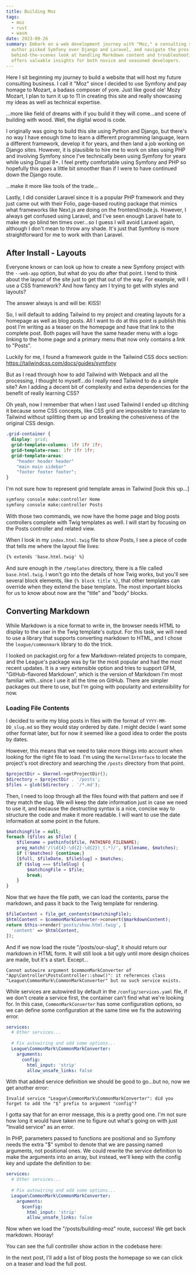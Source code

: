 ```yaml
---
title: Building Moz
tags: 
  - moz 
  - rust 
  - wasm
date: 2023-09-26
summary: Embark on a web development journey with "Moz," a consulting site built using Symfony. Find out why the 
  author picked Symfony over Django and Laravel, and navigate the pros and cons of using Tailwind CSS. Get a 
  behind-the-scenes look at handling Markdown content and troubleshooting common Symfony issues. This blog post 
  offers valuable insights for both novice and seasoned developers.
---
```


Here I sit beginning my journey to build a website that will host my future consulting business. I call it "Moz" 
since I decided to use Symfony and pay homage to Mozart, a badass composer of yore. Just like good ole' Mozy Mozart, 
I plan to turn it up to 11 in creating this site and really showcasing my ideas as well as technical expertise.

...more like field of dreams with if you build it they will come...and scene of building with wood. Well, the 
digital wood is code.

I originally was going to build this site using Python and Django, but there's no way I have enough time to learn a 
different programming language, learn a different framework, develop it for years, and then land a job working on 
Django sites. However, it is plausible to hire me to work on sites using PHP and involving Symfony since I've 
technically been using Symfony for years while using Drupal 8+. I feel pretty comfortable using Symfony and PHP so 
hopefully this goes a little bit smoother than if I were to have continued down the Django route.

...make it more like tools of the trade...

Lastly, I did consider Laravel since it is a popular PHP framework and they just came out with their Folio, 
page-based routing package that mimics what frameworks like Next.js are doing on the frontend/node.js. However, I 
always get confused using Laravel, and I've seen enough Laravel hate to make me go blind ten times over...so I guess 
I will avoid Laravel again, although I don't mean to throw any shade. It's just that Symfony is more straightforward 
for me to work with than Laravel.

## After Install - Layouts

Everyone knows or can look up how to create a new Symfony project with the `--web-app` option, but what do you do 
after that point. I tend to think about the layout of the site just to get that out of the way. For example, will I 
use a CSS framework? And how fancy am I trying to get with styles and layouts?

The answer always is and will be: KISS! 

So, I will default to adding Tailwind to my project and creating layouts for a homepage as well as blog posts. All I 
want to do at this point is publish this post I'm writing as a teaser on the homepage and have that link to the 
complete post. Both pages will have the same header menu with a logo linking to the home page and a primary menu 
that now only contains a link to "Posts".

Luckily for me, I found a framework guide in the Tailwind CSS docs section: https://tailwindcss.com/docs/guides/symfony

But as I read through how to add Tailwind with Webpack and all the processing, I thought to myself...do I really 
need Tailwind to do a simple site? Am I adding a decent bit of complexity and extra dependencies for the benefit of 
really learning CSS?

Oh yeah, now I remember that when I last used Tailwind I ended up ditching it because some CSS concepts, like CSS 
grid are impossible to translate to Tailwind without splitting them up and breaking the cohesiveness of the original 
CSS design.

```css
.grid-container {
  display: grid;
  grid-template-columns: 1fr 1fr 1fr;
  grid-template-rows: 1fr 1fr 1fr;
  grid-template-areas:
    "header header header"
    "main main sidebar"
    "footer footer footer";
}
```

I'm not sure how to represent grid template areas in Tailwind [look this up...]

```bash
symfony console make:controller Home
symfony console make:controller Posts
```

With those two commands, we now have the home page and blog posts controllers complete with Twig templates as well. 
I will start by focusing on the Posts controller and related view.

When I look in my `index.html.twig` file to show Posts, I see a piece of code that tells me where the layout file lives:

```html
{% extends 'base.html.twig' %}
```

And sure enough in the `/templates` directory, there is a file called `base.html.twig`. I won't go into the details 
of how Twig works, but you'll see several block elements, like `{% block title %}`, that other templates can 
override when they extend the base template. The most important blocks for us to know about now are the "title" and 
"body" blocks. 

## Converting Markdown

While Markdown is a nice format to write in, the browser needs HTML to display to the user in the Twig template's 
output. For this task, we will need to use a library that supports converting markdown to HTML, and I chose the 
`league/commonmark` library to do the trick. 

I looked on packagist.org for a few Markdown-related projects to compare, and the League's package was by far the 
most popular and had the most recent updates. It is a very extensible option and tries to support GFM, "GitHub-flavored 
Markdown", which is the version of Markdown I'm most familiar with...since I use it all the time on GitHub. There 
are simpler packages out there to use, but I'm going with popularity and extensibility for now.

### Loading File Contents

I decided to write my blog posts in files with the format of `YYYY-MM-DD_slug.md` so they would stay ordered by date.
I might decide I want some other format later, but for now it seemed like a good idea to order the posts by dates. 

However, this means that we need to take more things into account when looking for the right file to load. I'm using 
the `KernelInterface` to locate the project's root directory and searching the `/posts` directory from that point.

```php
$projectDir = $kernel->getProjectDir();
$directory = $projectDir . '/posts';
$files = glob($directory . '/*.md');
```

Then, I need to loop through all the files found with that pattern and see if they match the slug. We will keep the 
date information just in case we need to use it, and because the destructing syntax is a nice, concise way to 
structure the code and make it more readable. I will want to use the date information at some point in the future.

```php
$matchingFile = null;
foreach ($files as $file) {
    $filename = pathinfo($file, PATHINFO_FILENAME);
    preg_match('/(\d{4}-\d{2}-\d{2})_(.*)/', $filename, $matches);
    if (!$matches) {continue;}
    [$full, $fileDate, $fileSlug] = $matches;
    if ($slug === $fileSlug) {
        $matchingFile = $file;
        break;
    }
}
```

Now that we have the file path, we can load the contents, parse the markdown, and pass it back to the Twig template 
for rendering. 

```php
$fileContent = file_get_contents($matchingFile);
$htmlContent = $commonMarkConverter->convert($markdownContent);
return $this->render('posts/show.html.twig', [
  'content' => $htmlContent,
]);
```

And if we now load the route "/posts/our-slug", it should return our markdown in HTML form. It will still look a bit 
ugly until more design choices are made, but it's a start. Except...

```
Cannot autowire argument $commonMarkConverter of "App\Controller\PostsController::show()": it references class 
"League\CommonMark\CommonMarkConverter" but no such service exists.
```

While services are autowired by default in the `/config/services.yaml` file, if we don't create a service first, the 
container can't find what we're looking for. In this case, `CommonMarkConverter` has some configuration options, so 
we can define some configuration at the same time we fix the autowiring error.

```yaml
services:
  # Other services...
  
  # Fix autowiring and add some options...
  League\CommonMark\CommonMarkConverter:
    arguments:
      config:
        html_input: 'strip'
        allow_unsafe_links: false
```

With that added service definition we should be good to go...but no, now we get another error:

```
Invalid service "League\CommonMark\CommonMarkConverter": did you forget to add the "$" prefix to argument "config"?
```

I gotta say that for an error message, this is a pretty good one. I'm not sure how long it would have taken me to 
figure out what's going on with just "Invalid service" as an error. 

In PHP, parameters passed to functions are positional and so Symfony needs the extra "$" symbol to denote that we 
are passing named arguments, not positional ones. We could rewrite the service definition to make the arguments into 
an array, but instead, we'll keep with the config key and update the definition to be:

```yaml
services:
  # Other services...
  
  # Fix autowiring and add some options...
  League\CommonMark\CommonMarkConverter:
    arguments:
      $config:
        html_input: 'strip'
        allow_unsafe_links: false
```

Now when we load the "/posts/building-moz" route, success! We get back markdown. Hooray!

You can see the full controller show action in the codebase here:


In the next post, I'll add a list of blog posts the homepage so we can click on a teaser and load the full post. 
